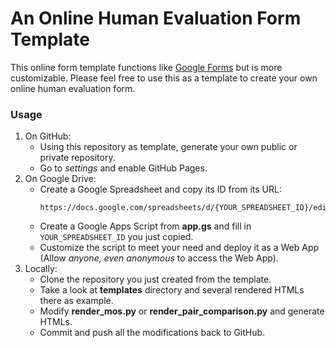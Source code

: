# An Online Human Evaluation Form Template

This online form template functions like [Google Forms](https://www.google.com/forms/about/) but is more customizable.
Please feel free to use this as a template to create your own online human evaluation form.

### Usage

1. On GitHub:
    - Using this repository as template, generate your own public or private repository.
    - Go to *settings* and enable GitHub Pages.
2. On Google Drive:
    - Create a Google Spreadsheet and copy its ID from its URL:
        ```
        https://docs.google.com/spreadsheets/d/{YOUR_SPREADSHEET_ID}/edit
        ```
    - Create a Google Apps Script from **app.gs** and fill in `YOUR_SPREADSHEET_ID` you just copied.
    - Customize the script to meet your need and deploy it as a Web App (Allow *anyone, even anonymous* to access the Web App).
3. Locally:
    - Clone the repository you just created from the template.
    - Take a look at **templates** directory and several rendered HTMLs there as example.
    - Modify **render_mos.py** or **render_pair_comparison.py** and generate HTMLs.
    - Commit and push all the modifications back to GitHub.
